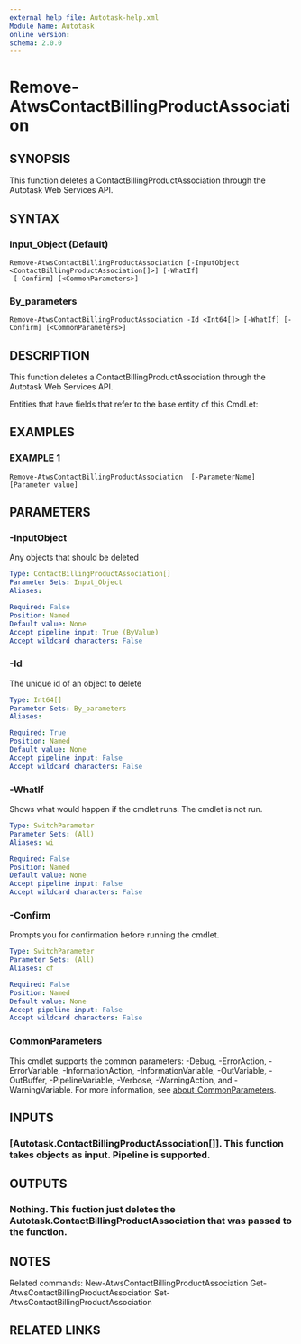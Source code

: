```yaml
---
external help file: Autotask-help.xml
Module Name: Autotask
online version:
schema: 2.0.0
---
```


# Remove-AtwsContactBillingProductAssociation

## SYNOPSIS
This function deletes a ContactBillingProductAssociation through the Autotask Web Services API.

## SYNTAX

### Input_Object (Default)
```
Remove-AtwsContactBillingProductAssociation [-InputObject <ContactBillingProductAssociation[]>] [-WhatIf]
 [-Confirm] [<CommonParameters>]
```

### By_parameters
```
Remove-AtwsContactBillingProductAssociation -Id <Int64[]> [-WhatIf] [-Confirm] [<CommonParameters>]
```

## DESCRIPTION
This function deletes a ContactBillingProductAssociation through the Autotask Web Services API.

Entities that have fields that refer to the base entity of this CmdLet:

## EXAMPLES

### EXAMPLE 1
```
Remove-AtwsContactBillingProductAssociation  [-ParameterName] [Parameter value]
```

## PARAMETERS

### -InputObject
Any objects that should be deleted

```yaml
Type: ContactBillingProductAssociation[]
Parameter Sets: Input_Object
Aliases:

Required: False
Position: Named
Default value: None
Accept pipeline input: True (ByValue)
Accept wildcard characters: False
```

### -Id
The unique id of an object to delete

```yaml
Type: Int64[]
Parameter Sets: By_parameters
Aliases:

Required: True
Position: Named
Default value: None
Accept pipeline input: False
Accept wildcard characters: False
```

### -WhatIf
Shows what would happen if the cmdlet runs.
The cmdlet is not run.

```yaml
Type: SwitchParameter
Parameter Sets: (All)
Aliases: wi

Required: False
Position: Named
Default value: None
Accept pipeline input: False
Accept wildcard characters: False
```

### -Confirm
Prompts you for confirmation before running the cmdlet.

```yaml
Type: SwitchParameter
Parameter Sets: (All)
Aliases: cf

Required: False
Position: Named
Default value: None
Accept pipeline input: False
Accept wildcard characters: False
```

### CommonParameters
This cmdlet supports the common parameters: -Debug, -ErrorAction, -ErrorVariable, -InformationAction, -InformationVariable, -OutVariable, -OutBuffer, -PipelineVariable, -Verbose, -WarningAction, and -WarningVariable. For more information, see [about_CommonParameters](http://go.microsoft.com/fwlink/?LinkID=113216).

## INPUTS

### [Autotask.ContactBillingProductAssociation[]]. This function takes objects as input. Pipeline is supported.
## OUTPUTS

### Nothing. This fuction just deletes the Autotask.ContactBillingProductAssociation that was passed to the function.
## NOTES
Related commands:
New-AtwsContactBillingProductAssociation
 Get-AtwsContactBillingProductAssociation
 Set-AtwsContactBillingProductAssociation

## RELATED LINKS
